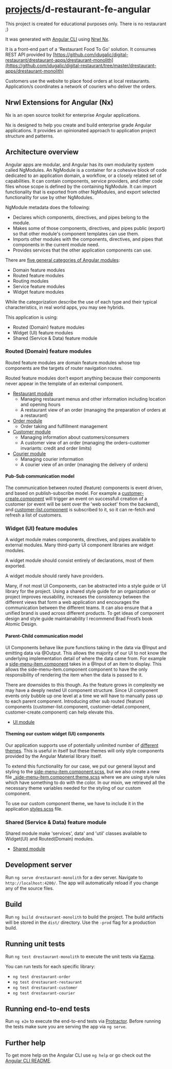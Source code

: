 # [projects](http://idugalic.github.io/projects)/d-restaurant-fe-angular

This project is created for educational purposes only. There is no restaurant ;)

It was generated with [Angular CLI](https://github.com/angular/angular-cli) using [Nrwl Nx](https://nrwl.io/nx).

It is a front-end part of a 'Restaurant Food To Go' solution. It consumes REST API provided by [https://github.com/idugalic/digital-restaurant/drestaurant-apps/drestaurant-monolith](https://github.com/idugalic/digital-restaurant/tree/master/drestaurant-apps/drestaurant-monolith)

Customers use the website to place food orders at local restaurants. Application/s coordinates a network of couriers who deliver the orders.


## Nrwl Extensions for Angular (Nx)

Nx is an open source toolkit for enterprise Angular applications.

Nx is designed to help you create and build enterprise grade Angular applications. It provides an opinionated approach to application project structure and patterns.

## Architecture overview

Angular apps are modular, and Angular has its own modularity system called NgModules. An NgModule is a container for a cohesive block of code dedicated to an application domain, a workflow, or a closely related set of capabilities. It can contain components, service providers, and other code files whose scope is defined by the containing NgModule. It can import functionality that is exported from other NgModules, and export selected functionality for use by other NgModules.

NgModule metadata does the following:

 - Declares which components, directives, and pipes belong to the module.
 - Makes some of those components, directives, and pipes public (export) so that other module's component templates can use them.
 - Imports other modules with the components, directives, and pipes that components in the current module need.
 - Provides services that the other application components can use.

There are [five general categories of Angular modules](https://angular.io/guide/module-types):

 - Domain feature modules
 - Routed feature modules
 - Routing modules
 - Service feature modules
 - Widget feature modules

While the categorization describe the use of each type and their typical characteristics, in real world apps, you may see hybrids.

This application is using:

 - Routed (Domain) feature modules
 - Widget (UI) feature modules
 - Shared (Service & Data) feature module

### Routed (Domain) feature modules
Routed feature modules are domain feature modules whose top components are the targets of router navigation routes. 

Routed feature modules don’t export anything because their components never appear in the template of an external component.

 - [Restaurant module](libs/drestaurant-restaurant/src/lib/drestaurant-restaurant.module.ts) 
    - Managing restaurant menus and other information including location and opening hours
    - A restaurant view of an order  (managing the preparation of orders at a restaurant)
 - [Order module](libs/drestaurant-order/src/lib/drestaurant-order.module.ts)
    - Order taking and fulfillment management
 - [Customer module](libs/drestaurant-customer/src/lib/drestaurant-customer.module.ts) 
    - Managing information about customers/consumers
    - A customer view of an order (managing the orders-customer invariants: credit and order limits)
 - [Courier module](libs/drestaurant-courier/src/lib/drestaurant-courier.module.ts)
    - Managing courier information
    - A courier view of an order (managing the delivery of orders)

#### Pub-Sub communication model
The communication between routed (feature) components is event driven, and based on publish-subscribe model. For example a [customer-create.component](libs/drestaurant-customer/src/lib/customer-create/customer-create.component.ts) will trigger an event on successfull creation of a customer (or event will be sent over the 'web socket' from the backend), and [customer-list.component](libs/drestaurant-customer/src/lib/customer-list/customer-list.component.ts) is subscribed to it, so it can re-fetch and refresh a list of customers.

### Widget (UI) feature modules
A widget module makes components, directives, and pipes available to external modules. Many third-party UI component libraries are widget modules.

A widget module should consist entirely of declarations, most of them exported.

A widget module should rarely have providers.

Many, if not most UI Components, can be abstracted into a style guide or UI library for the project. Using a shared style guide for an organization or project improves reusability, increases the consistency between the different views that form a web application and encourages the communication between the different teams. It can also ensure that a unified brand is used across different products. To get ideas of component design and style guide maintainability I recommend Brad Frost’s book Atomic Design.

#### Parent-Child communication model
UI Components behave like pure functions taking in the data via @Input and emitting data via @Output. This allows the majority of our UI to not know the underlying implementation detail of where the data came from. For example a [side-menu-item.component](libs/drestaurant-ui/src/lib/side-menu-item/side-menu-item.component.ts) takes in a @Input of an item to display. This allows the side-menu-item.component component to have the only responsibility of rendering the item when the data is passed to it.

There are downsides to this though. As the feature grows in complexity we may have a deeply nested UI  component structure. Since UI component events only bubble up one level at a time we will have to manually pass up to each parent component. Introducing other sub routed (feature) components (customer-list.component, customer-detail.component, customer-create.component) can help elevate this.

 - [UI module](libs/drestaurant-ui/src/lib/drestaurant-ui.module.ts)


#### Theming our custom widget (UI) components
Our application supports use of potentially unlimited number of [different themes](apps/drestaurant-monolith/src/styles/_theme.scss). This is useful in itself but these themes will only style components provided by the Angular Material library itself.

To extend this functionality for our case, we put our general layout and styling to the [side-menu-item.component.scss](libs/drestaurant-ui/src/lib/side-menu-item/side-menu-item.component.scss), but we also create a new file [_side-menu-item.component.theme.scss](libs/drestaurant-ui/src/lib/side-menu-item/_side-menu-item.component.theme.scss) where we are using style rules which have something to do with the color. In our mixin, we retrieved all the necessary theme variables needed for the styling of our custom component.

To use our custom component theme, we have to include it in the application [styles.scss](apps/drestaurant-monolith/src/styles/styles.scss) file.

### Shared (Service & Data) feature module
Shared module make 'services', data' and 'util' classes available to Widget(UI) and Routed(Domain) modules.

 - [Shared module](libs/drestaurant-shared/src/lib/drestaurant-shared.module.ts)


## Development server

Run `ng serve drestaurant-monolith` for a dev server. Navigate to `http://localhost:4200/`. The app will automatically reload if you change any of the source files.

## Build

Run `ng build drestaurant-monolith` to build the project. The build artifacts will be stored in the `dist/` directory. Use the `-prod` flag for a production build.

## Running unit tests

Run `ng test drestaurant-monolith` to execute the unit tests via [Karma](https://karma-runner.github.io).

You can run tests for each specific library:
 - `ng test drestaurant-order`
 - `ng test drestaurant-restaurant`
 - `ng test drestaurant-customer`
 - `ng test drestaurant-courier`

## Running end-to-end tests

Run `ng e2e` to execute the end-to-end tests via [Protractor](http://www.protractortest.org/).
Before running the tests make sure you are serving the app via `ng serve`.

## Further help

To get more help on the Angular CLI use `ng help` or go check out the [Angular CLI README](https://github.com/angular/angular-cli/blob/master/README.md).
